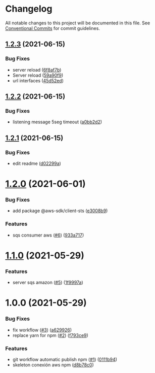 # Changelog

All notable changes to this project will be documented in this file. See
[Conventional Commits](https://conventionalcommits.org) for commit guidelines.

## [1.2.3](https://github.com/EfrainGaray/nestjs-aws-sqs-npm/compare/v1.2.2...v1.2.3) (2021-06-15)


### Bug Fixes

* server reload ([6f8af7b](https://github.com/EfrainGaray/nestjs-aws-sqs-npm/commit/6f8af7b728f0dd90433de8ea7b0f2284e0cbc415))
* Server reload ([59a90f9](https://github.com/EfrainGaray/nestjs-aws-sqs-npm/commit/59a90f9bca004c978b28d3671fbdcb70dc9c4296))
* url interfaces ([45d52ed](https://github.com/EfrainGaray/nestjs-aws-sqs-npm/commit/45d52ed150b6be707ba49d0b4c67696ad75e097b))

## [1.2.2](https://github.com/EfrainGaray/nestjs-aws-sqs-npm/compare/v1.2.1...v1.2.2) (2021-06-15)


### Bug Fixes

* listening message 5seg timeout ([a0bb2d2](https://github.com/EfrainGaray/nestjs-aws-sqs-npm/commit/a0bb2d2defb9af1e44928adab9295798d712014c))

## [1.2.1](https://github.com/EfrainGaray/nestjs-aws-sqs-npm/compare/v1.2.0...v1.2.1) (2021-06-15)


### Bug Fixes

* edit readme ([d02299a](https://github.com/EfrainGaray/nestjs-aws-sqs-npm/commit/d02299a1e787ea49ab37311359440c850a3d0293))

# [1.2.0](https://github.com/EfrainGaray/nestjs-aws-sqs-npm/compare/v1.1.0...v1.2.0) (2021-06-01)


### Bug Fixes

* add package @aws-sdk/client-sts ([e3008b9](https://github.com/EfrainGaray/nestjs-aws-sqs-npm/commit/e3008b9d3e75c999c2dd58ee10ff948896cafca6))


### Features

* sqs consumer aws  ([#6](https://github.com/EfrainGaray/nestjs-aws-sqs-npm/issues/6)) ([933a717](https://github.com/EfrainGaray/nestjs-aws-sqs-npm/commit/933a7172921f6577446e5a7829c0606712a5e460))

# [1.1.0](https://github.com/EfrainGaray/nestjs-aws-sqs-npm/compare/v1.0.0...v1.1.0) (2021-05-29)


### Features

* server sqs amazon ([#5](https://github.com/EfrainGaray/nestjs-aws-sqs-npm/issues/5)) ([1f9997a](https://github.com/EfrainGaray/nestjs-aws-sqs-npm/commit/1f9997a082c2ffe2f137ee584e06f8964fb93da3))

# 1.0.0 (2021-05-29)


### Bug Fixes

* fix workflow  ([#3](https://github.com/EfrainGaray/nestjs-aws-sqs-npm/issues/3)) ([a629926](https://github.com/EfrainGaray/nestjs-aws-sqs-npm/commit/a6299260dc623ce8b2350d76b5c373c716508ac1))
* replace yarn for npm ([#2](https://github.com/EfrainGaray/nestjs-aws-sqs-npm/issues/2)) ([f793ce9](https://github.com/EfrainGaray/nestjs-aws-sqs-npm/commit/f793ce9d63e204681a900a54c368e489cb52d440))


### Features

* git workflow automatic publish npm ([#1](https://github.com/EfrainGaray/nestjs-aws-sqs-npm/issues/1)) ([0111b94](https://github.com/EfrainGaray/nestjs-aws-sqs-npm/commit/0111b94df6c95e5f0a85057770d24bd016630873))
* skeleton conexión aws npm ([d8b78c0](https://github.com/EfrainGaray/nestjs-aws-sqs-npm/commit/d8b78c0aa1e014fd5a80ac7a82d40ebc0740f019))
